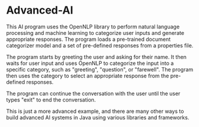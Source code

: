 # Advanced-AI 
This AI program uses the OpenNLP library to perform natural language processing and machine learning to categorize user inputs and generate appropriate responses. The program loads a pre-trained document categorizer model and a set of pre-defined responses from a properties file.

The program starts by greeting the user and asking for their name. It then waits for user input and uses OpenNLP to categorize the input into a specific category, such as "greeting", "question", or "farewell". The program then uses the category to select an appropriate response from the pre-defined responses.

The program can continue the conversation with the user until the user types "exit" to end the conversation.

This is just a more advanced example, and there are many other ways to build advanced AI systems in Java using various libraries and frameworks.

